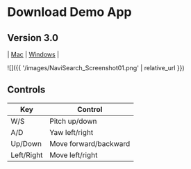 # Download Demo App

## Version 3.0

| [Mac](https://vault.sfu.ca/index.php/s/TFv6yULEOl9ILtp) | [Windows](https://vault.sfu.ca/index.php/s/ZtuSx6I7B6DMHYY) |

![]({{ '/images/NaviSearch_Screenshot01.png' | relative_url }})

## Controls

Key | Control
--- | ---
W/S | Pitch up/down
A/D | Yaw left/right
Up/Down | Move forward/backward
Left/Right | Move left/right


